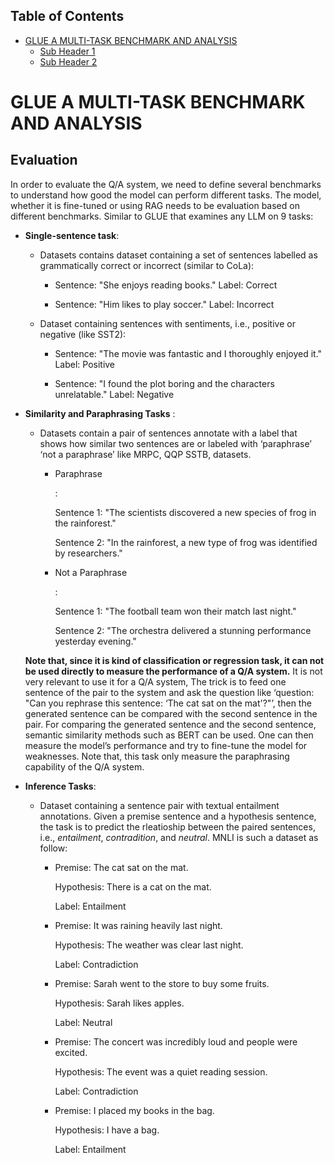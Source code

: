 ## Table of Contents
- [GLUE A MULTI-TASK BENCHMARK AND ANALYSIS](#glue-a-multi-task-benchmark-and-analysis)
  - [Sub Header 1](#sub-header-1)
  - [Sub Header 2](#sub-header-2)



# GLUE A MULTI-TASK BENCHMARK AND ANALYSIS

## Evaluation

In order to evaluate the Q/A system, we need to define several benchmarks to understand how good the model can perform different tasks. The model, whether it is fine-tuned or using RAG needs to be evaluation based on different benchmarks. Similar to GLUE that examines any LLM on 9 tasks:

* __Single-sentence task__: 

    * Datasets contains dataset containing a set of sentences labelled as grammatically correct or incorrect (similar to CoLa):

      * Sentence: "She enjoys reading books." Label: Correct

      * Sentence: "Him likes to play soccer." Label: Incorrect

   * Dataset containing sentences with sentiments, i.e., positive or negative (like SST2):

     * Sentence: "The movie was fantastic and I thoroughly enjoyed it." Label: Positive

     * Sentence: "I found the plot boring and the characters unrelatable." Label: Negative

* __Similarity and Paraphrasing Tasks__ :

    * Datasets contain a pair of sentences annotate with a label that shows how similar two sentences are or labeled with ‘paraphrase’ ‘not a paraphrase’ like MRPC, QQP SSTB, datasets. 

      * Paraphrase
      
          :
          
          Sentence 1: "The scientists discovered a new species of frog in the rainforest."
          
          Sentence 2: "In the rainforest, a new type of frog was identified by researchers."

      * Not a Paraphrase

          :
          
          Sentence 1: "The football team won their match last night."
          
          Sentence 2: "The orchestra delivered a stunning performance yesterday evening."

    __Note that, since it is kind of classification or regression task, it can not be used directly to measure the performance of a Q/A system.__ It is not very relevant to use it for a           Q/A system, The trick is to feed one sentence of the pair to the system and ask the question like ‘question: "Can you rephrase this sentence: ‘The cat sat on the mat'?"’, then the         generated sentence can be compared with the second sentence in the pair. For comparing the generated sentence and the second sentence, semantic similarity methods such as BERT can be       used. One can then measure the model’s performance and try to fine-tune the model for weaknesses. Note that, this task only measure the paraphrasing capability of the Q/A system.

* __Inference Tasks__:
  * Dataset containing a sentence pair with textual entailment annotations. Given a premise sentence and a hypothesis sentence, the task is to predict the rleatioship between the paired sentences, i.e., _entailment_, _contradition_, and _neutral_. MNLI is such a dataset as follow:
      * Premise: The cat sat on the mat.
        
          Hypothesis: There is a cat on the mat.
        
          Label: Entailment
      
      * Premise: It was raining heavily last night.
        
        Hypothesis: The weather was clear last night.
        
        Label: Contradiction
      
      * Premise: Sarah went to the store to buy some fruits.
        
        Hypothesis: Sarah likes apples.
        
        Label: Neutral
      
      * Premise: The concert was incredibly loud and people were excited.
        
        Hypothesis: The event was a quiet reading session.
        
        Label: Contradiction
      
      * Premise: I placed my books in the bag.
        
        Hypothesis: I have a bag.
        
        Label: Entailment

  
